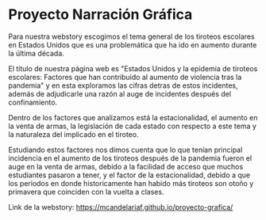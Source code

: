 # Proyecto Narración Gráfica    

Para nuestra webstory escogimos el tema general de los tiroteos escolares en Estados Unidos que es una problemática que ha ido en aumento durante la última década. 

El título de nuestra página web es "Estados Unidos y la epidemia de tiroteos escolares: Factores que han contribuido al aumento de violencia tras la pandemia" y en esta exploramos las cifras detras de estos incidentes, además de adjudicarle una razón al auge de incidentes después del confinamiento. 

Dentro de los factores que analizamos está la estacionalidad, el aumento en la venta de armas, la legislación de cada estado con respecto a este tema y la naturaleza del implicado en el tiroteo. 

Estudiando estos factores nos dimos cuenta que lo que tenían principal incidencia en el aumento de los tiroteos después de la pandemia fueron el auge en la venta de armas, debido a la facilidad de acceso que muchos estudiantes pasaron a tener, y el factor de la estacionalidad, debido a que los periodos en donde historicamente han habido más tiroteos son otoño y primavera que coinciden con la vuelta a clases. 

Link de la webstory: https://mcandelariaf.github.io/proyecto-grafica/